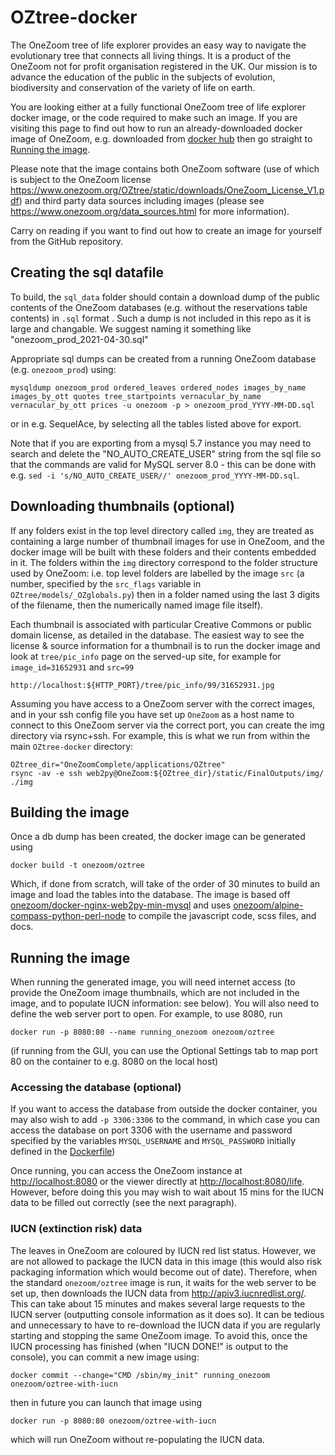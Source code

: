 # OZtree-docker

The OneZoom tree of life explorer provides an easy way to navigate the evolutionary tree that connects all living things.  It is a product of the OneZoom not for profit organisation registered in the UK. Our mission is to advance the education of the public in the subjects of evolution, biodiversity and conservation of the variety of life on earth.

You are looking either at a fully functional OneZoom tree of life explorer docker image, or the code required to make such an image.
If you are visiting this page to find out how to run an already-downloaded docker image
of OneZoom, e.g. downloaded from [docker hub](https://hub.docker.com) then go straight to
[Running the image](#running-the-image). 

Please note that the image contains both OneZoom software (use of which is subject to the OneZoom license https://www.onezoom.org/OZtree/static/downloads/OneZoom_License_V1.pdf) and third party data sources including images (please see https://www.onezoom.org/data_sources.html for more information).

Carry on reading if you want to find out how to create an image for yourself from the GitHub repository.

## Creating the sql datafile

To build, the `sql_data` folder should contain a download dump of the public contents of the OneZoom
databases (e.g. without the reservations table contents) in `.sql` format . Such a dump
is not included in this repo as it is large and changable. We suggest naming it something like
"onezoom_prod_2021-04-30.sql"

Appropriate sql dumps can be created from a running OneZoom database (e.g. `onezoom_prod`)
using:

```
mysqldump onezoom_prod ordered_leaves ordered_nodes images_by_name images_by_ott quotes tree_startpoints vernacular_by_name vernacular_by_ott prices -u onezoom -p > onezoom_prod_YYYY-MM-DD.sql
```

or in e.g. SequelAce, by selecting all the tables listed above for export.

Note that if you are exporting
from a mysql 5.7 instance you may need to search and delete the "NO_AUTO_CREATE_USER" string from the sql file
so that the commands are valid for MySQL server 8.0 - this can be done with e.g.
`sed -i 's/NO_AUTO_CREATE_USER//' onezoom_prod_YYYY-MM-DD.sql`.

## Downloading thumbnails (optional)

If any folders exist in the top level directory called `img`, they are treated as containing
a large number of thumbnail images for use in OneZoom, and the
docker image will be built with these folders and their contents embedded in it. The folders
within the `img` directory correspond to the folder structure used by OneZoom: i.e.
top level folders are labelled by the image `src` (a number, specified
by the `src_flags` variable in `OZtree/models/_OZglobals.py`) then in a folder named
using the last 3 digits of the filename, then the numerically named image file itself).

Each thumbnail is associated with particular Creative Commons or public domain license, as
detailed in the database. The easiest way to see the license & source information for a 
thumbnail is to run the docker image and look at `tree/pic_info` page on the served-up site,
for example for `image_id=31652931` and `src=99`

```
http://localhost:${HTTP_PORT}/tree/pic_info/99/31652931.jpg
```

Assuming you have access to a OneZoom server with the correct images, and in your ssh
config file you have set up `OneZoom` as a host name to connect to this OneZoom server via
the correct port, you can create the img directory via rsync+ssh. For example, this is
what we run from within the main `OZtree-docker` directory:

```
OZtree_dir="OneZoomComplete/applications/OZtree"
rsync -av -e ssh web2py@OneZoom:${OZtree_dir}/static/FinalOutputs/img/ ./img
```

## Building the image

Once a db dump has been created, the docker image can be generated using 

```
docker build -t onezoom/oztree
```

Which, if done from scratch, will take of the order of 30 minutes to build an image and
load the tables into the database. The image is based off
[onezoom/docker-nginx-web2py-min-mysql](https://hub.docker.com/repository/docker/onezoom/docker-nginx-web2py-min-mysql)
and uses [onezoom/alpine-compass-python-perl-node](https://hub.docker.com/repository/docker/onezoom/alpine-compass-python-perl-node)
to compile the javascript code, scss files, and docs.

## Running the image

When running the generated image, you will need internet access (to provide the OneZoom image
thumbnails, which are not included in the image, and to populate IUCN information: see below).
You will also need to define the web server port to open. For example, to use 8080, run 

```
docker run -p 8080:80 --name running_onezoom onezoom/oztree
```

(if running from the GUI, you can use the Optional Settings tab to map port 80 on the
container to e.g. 8080 on the local host)

### Accessing the database (optional)

If you want to access the database from outside the docker container, you may also wish
to add `-p 3306:3306` to the command, in which case you can access the database on port 3306 with the username
and password specified by the variables `MYSQL_USERNAME` and `MYSQL_PASSWORD` initially defined
in the [Dockerfile](Dockerfile#L64))

Once running, you can access the OneZoom instance at [http://localhost:8080](http://localhost:8080)
or the viewer directly at [http://localhost:8080/life](http://localhost:8080/life). However,
before doing this you may wish to wait about 15 mins for the IUCN data to be filled out
correctly (see the next paragraph).

### IUCN (extinction risk) data

The leaves in OneZoom are coloured by IUCN red list status. However, we are not allowed
to package the IUCN data in this image (this would also risk packaging information which
would become out of date). Therefore, when the standard `onezoom/oztree` image is run,
it waits for the web server to be set up, then downloads the IUCN data from
http://apiv3.iucnredlist.org/. This can take about 15 minutes and makes several large
requests to the IUCN server (outputting console information as it does so). It can be
tedious and unnecessary to have to re-download the IUCN data if you are regularly
starting and stopping the same OneZoom image. To avoid this, once the IUCN processing has
finished (when "IUCN DONE!" is output to the console), you can commit a new image using:

```
docker commit --change="CMD /sbin/my_init" running_onezoom onezoom/oztree-with-iucn
```

then in future you can launch that image using

```
docker run -p 8080:80 onezoom/oztree-with-iucn
```

which will run OneZoom without re-populating the IUCN data.

